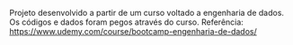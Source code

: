 Projeto desenvolvido a partir de um curso voltado a engenharia de dados. Os códigos e dados foram pegos através do curso.
Referência: https://www.udemy.com/course/bootcamp-engenharia-de-dados/
